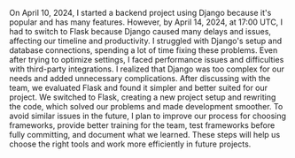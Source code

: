 On April 10, 2024, I started a backend project using Django because it's popular and has many features. However, by April 14, 2024, at 17:00 UTC, I had to switch to Flask because Django caused many delays and issues, affecting our timeline and productivity. I struggled with Django's setup and database connections, spending a lot of time fixing these problems. Even after trying to optimize settings, I faced performance issues and difficulties with third-party integrations. I realized that Django was too complex for our needs and added unnecessary complications. After discussing with the team, we evaluated Flask and found it simpler and better suited for our project. We switched to Flask, creating a new project setup and rewriting the code, which solved our problems and made development smoother. To avoid similar issues in the future, I plan to improve our process for choosing frameworks, provide better training for the team, test frameworks before fully committing, and document what we learned. These steps will help us choose the right tools and work more efficiently in future projects.
